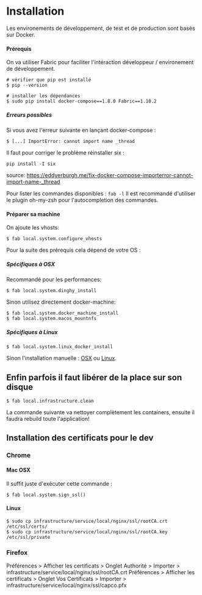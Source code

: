 # Installation

Les environements de développement, de test et de production sont basés sur Docker.

#### Prérequis

On va utiliser Fabric pour faciliter l'intéraction développeur / environement de développement.

```
# vérifier que pip est installé
$ pip --version

# installer les dépendances
$ sudo pip install docker-compose==1.8.0 Fabric==1.10.2
```

##### Erreurs possibles

Si vous avez l'erreur suivante en lançant docker-compose : 

```
$ [...] ImportError: cannot import name _thread
```

Il faut pour corriger le problème réinstaller six : 

```
pip install -I six
```

source: https://eddyerburgh.me/fix-docker-compose-importerror-cannot-import-name-_thread


Pour lister les commandes disponibles : ``fab -l``
Il est recommandé d'utiliser le plugin oh-my-zsh pour l'autocompletion des commandes.

#### Préparer sa machine

On ajoute les vhosts:

```
$ fab local.system.configure_vhosts
```

Pour la suite des prérequis cela dépend de votre OS :

##### Spécifiques à OSX

Recommandé pour les performances:

```
$ fab local.system.dinghy_install
```

Sinon utilisez directement docker-machine:

```
$ fab local.system.docker_machine_install
$ fab local.system.macos_mountnfs
```

##### Spécifiques à Linux

```
$ fab local.system.linux_docker_install
```

Sinon l'installation manuelle : [OSX](osx.md) ou [Linux](linux.md).

## Enfin parfois il faut libérer de la place sur son disque

```
$ fab local.infrastructure.clean
```
La commande suivante va nettoyer complètement les containers, ensuite il faudra rebuild toute l'application!

## Installation des certificats pour le dev

### Chrome
#### Mac OSX
Il suffit juste d'exécuter cette commande :
```
$ fab local.system.sign_ssl()
```
#### Linux
```
$ sudo cp infrastructure/service/local/nginx/ssl/rootCA.crt /etc/ssl/certs/
$ sudo cp infrastructure/service/local/nginx/ssl/rootCA.key /etc/ssl/private
```

### Firefox

Préférences > Afficher les certificats > Onglet Authorité > Importer > infrastructure/service/local/nginx/ssl/rootCA.crt
Préférences > Afficher les certificats > Onglet Vos Certificats > Importer > infrastructure/service/local/nginx/ssl/capco.pfx
